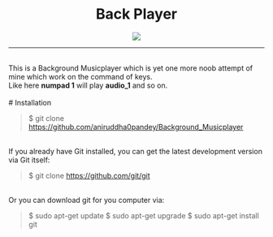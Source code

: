 # <div align="center">Back Player</div>
<div align="center">
  <img src="https://github.com/aniruddha0pandey/Background_Musicplayer/blob/master/logo.jpg">
</div>
<hr>
<br/>This is a Background Musicplayer which is yet one more noob attempt of mine which work on the command of keys.<br/>
Like here <b>numpad 1</b> will play <b>audio_1</b> and so on.<br/><br/>
# Installation

>$ git clone https://github.com/aniruddha0pandey/Background_Musicplayer

<br/>If you already have Git installed, you can get the latest development version via Git itself:

>$ git clone https://github.com/git/git

<br/>Or you can download git for you computer via:

>$ sudo apt-get update
>$ sudo apt-get upgrade
>$ sudo apt-get install git
